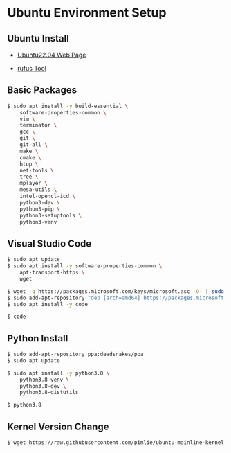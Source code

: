# Ubuntu Environment Setup

## Ubuntu Install

* [Ubuntu22.04 Web Page](https://releases.ubuntu.com/jammy/)

* [rufus Tool](https://rufus.ie/ko/)

## Basic Packages

```bash
$ sudo apt install -y build-essential \
    software-properties-common \
    vim \
    terminator \
    gcc \
    git \
    git-all \
    make \
    cmake \
    htop \
    net-tools \
    tree \
    mplayer \
    mesa-utils \
    intel-opencl-icd \
    python3-dev \
    python3-pip \
    python3-setuptools \
    python3-venv
```

## Visual Studio Code

```bash
$ sudo apt update
$ sudo apt install -y software-properties-common \
	apt-transport-https \
	wget

$ wget -q https://packages.microsoft.com/keys/microsoft.asc -O- | sudo apt-key add -
$ sudo add-apt-repository "deb [arch=amd64] https://packages.microsoft.com/repos/vscode stable main"
$ sudo apt install -y code

$ code
```

## Python Install

```bash
$ sudo add-apt-repository ppa:deadsnakes/ppa
$ sudo apt update

$ sudo apt install -y python3.8 \
	python3.8-venv \
	python3.8-dev \
	python3.8-distutils

$ python3.8
```

## Kernel Version Change

```bash
$ wget https://raw.githubusercontent.com/pimlie/ubuntu-mainline-kernel.sh/master/ubuntu-mainline-kernel.sh
```
